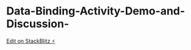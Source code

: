 # Data-Binding-Activity-Demo-and-Discussion-

[Edit on StackBlitz ⚡️](https://stackblitz.com/edit/angular-ivy-x6r9sb)